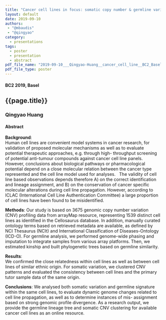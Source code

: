 ```yaml
---
title: "Cancer cell lines in focus: somatic copy number & germline variation"
layout: default
date: 2019-09-10
authors:
 - "@mbaudis"
 - "@qingyao"
category:
  - presentations
tags:
  - poster
  - presentation
  - abstract
pdf_file_name: "2019-09-10___Qingyao-Huang__cancer_cell_line__BC2_Basel.pdf"
pdf_file_type: poster
---
```


#### BC2 2019, Basel
## {{page.title}}
### Qingyao Huang

#### Abstract

**Background**:  
Human cell lines are convenient model systems in cancer research, for validation of proposed molecular mechanisms as well as to evaluate potential therapeutic approaches, e.g. through high- throughput screening of potential anti-tumour compounds against cancer cell line panels. However, conclusions about biological pathways or pharmacological potential depend on a close molecular relation between the cancer type represented and the cell line model used for analyses.  
The validity of cell line based observations depends therefore A) on the correct identification and lineage assignment, and B) on the conservation of cancer specific molecular alterations during cell line propagation. However, according to ICLAC (International Cell Line Authentication Committee) a large proportion of cell lines have been found to be misidentified.

**Methods**:
Our study is based on 3675 genomic copy number variation (CNV) profiling data from arrayMap resource, representing 1539 distinct cell lines as identified in the Cellosaurus database. In addition, manually curated ontology terms based on retrieved metadata are available, as defined by NCI Thesaurus (NCIt) and International Classification of Diseases-Ontology (ICD-O). For germline analysis, we performed genome-wide phasing and imputation to integrate samples from various array platforms. Then, we estimated kinship and built phylogenetic trees based on germline similarity.

**Results**:  
We confirmed the close relatedness within cell lines as well as between cell lines of similar ethnic origin. For somatic variation, we clustered CNV patterns and evaluated the consistency between cell lines and the primary tutor sample data of the same origin.


**Conclusions**: 
We analysed both somatic variation and germline signature within the same cell lines, to evaluate dynamic genome changes related to cell line propagation, as well as to determine instances of mis- assignment based on strong genomic profile divergence. As a research output, we provide the germline lineage tree and somatic CNV clustering for available cancer cell lines as an online resource.

